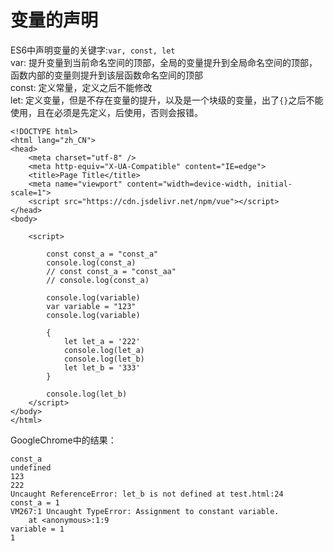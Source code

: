 # 变量的声明

ES6中声明变量的关键字:`var, const, let` <br>
var: 提升变量到当前命名空间的顶部，全局的变量提升到全局命名空间的顶部，函数内部的变量则提升到该层函数命名空间的顶部 <br>
const: 定义常量，定义之后不能修改 <br>
let: 定义变量，但是不存在变量的提升，以及是一个块级的变量，出了`{}`之后不能使用，且在必须是先定义，后使用，否则会报错。 <br>

```
<!DOCTYPE html>
<html lang="zh_CN">
<head>
	<meta charset="utf-8" />
	<meta http-equiv="X-UA-Compatible" content="IE=edge">
	<title>Page Title</title>
	<meta name="viewport" content="width=device-width, initial-scale=1">
	<script src="https://cdn.jsdelivr.net/npm/vue"></script>
</head>
<body>
	
	<script>

		const const_a = "const_a"
		console.log(const_a)
		// const const_a = "const_aa"
		// console.log(const_a)

		console.log(variable)
		var variable = "123"
		console.log(variable)

		{
			let let_a = '222'
			console.log(let_a)
			console.log(let_b)
			let let_b = '333'
		}

		console.log(let_b)
	</script>
</body>
</html>
```
GoogleChrome中的结果：
```
const_a
undefined
123
222
Uncaught ReferenceError: let_b is not defined at test.html:24
const_a = 1
VM267:1 Uncaught TypeError: Assignment to constant variable.
    at <anonymous>:1:9
variable = 1
1
```
